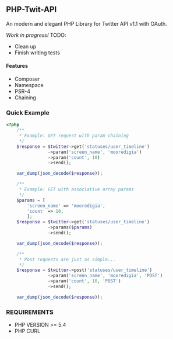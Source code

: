 ## PHP-Twit-API 

An modern and elegant PHP Library for Twitter API v1.1 with OAuth.

*Work in progress!*
TODO: 
- Clean up
- Finish writing tests

#### Features
- Composer
- Namespace
- PSR-4
- Chaining

### Quick Example 
```php 
<?php 
    /**
     * Example: GET request with param chaining
     */
    $response = $twitter->get('statuses/user_timeline')
                ->param('screen_name', 'mooredigia')
                ->param('count', 10)
                ->send();

    var_dump(json_decode($response));

    /**
     * Example: GET with associative array params 
     */
    $params = [
        'screen_name' => 'mooredigia',
        'count' => 10,
        ];
    $response = $twitter->get('statuses/user_timeline')
                ->params($params)
                ->send();

    var_dump(json_decode($response));

    /**
     * Post requests are just as simple...
     */
    $response = $twitter->post('statuses/user_timeline')
                ->param('screen_name', 'mooredigia', 'POST')
                ->param('count', 10, 'POST')
                ->send();

    var_dump(json_decode($response));
```

### REQUIREMENTS 
- PHP VERSION >= 5.4
- PHP CURL 


